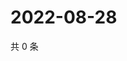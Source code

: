 # 2022-08-28

共 0 条

<!-- BEGIN WEIBO -->
<!-- 最后更新时间 Sun Aug 28 2022 13:33:32 GMT+0800 (China Standard Time) -->

<!-- END WEIBO -->
